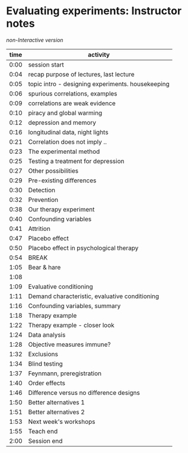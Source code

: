 # Evaluating experiments: Instructor notes

_non-Interactive version_

| time | activity |
| ---- | -------- |
| 0:00 | session start |
| 0:04 | recap purpose of lectures, last lecture |
| 0:05 | topic intro - designing experiments. housekeeping |
| 0:06 | spurious correlations, examples |
| 0:09 | correlations are weak evidence |
| 0:10 | piracy and global warming |
| 0:12 | depression and memory | 
| 0:16 | longitudinal data, night lights | 
| 0:21 | Correlation does not imply .. |
| 0:23 | The experimental method |
| 0:25 | Testing a treatment for depression |
| 0:27 | Other possibilities | A |
| 0:29 | Pre-existing differences | |
| 0:30 | Detection | |
| 0:32 | Prevention | |
| 0:38 | Our therapy experiment | |
| 0:40 | Confounding variables | |
| 0:41 | Attrition | |
| 0:47 | Placebo effect | |
| 0:50 | Placebo effect in psychological therapy | |
| 0:54 | BREAK |
| 1:05 | Bear & hare | |
| 1:08 | <technical fault> | |
| 1:09 | Evaluative conditioning | |
| 1:11 | Demand characteristic, evaluative conditioning | |
| 1:16 | Confounding variables, summary | |
| 1:18 | Therapy example | |
| 1:22 | Therapy example - closer look | |
| 1:24 | Data analysis | |
| 1:28 | Objective measures immune? | |
| 1:32 | Exclusions | |
| 1:34 | Blind testing | |
| 1:37 | Feynmann, preregistration | |
| 1:40 | Order effects | | 
| 1:46 | Difference versus no difference designs | |
| 1:50 | Better alternatives 1 | |
| 1:51 | Better alternatives 2 | |
| 1:53 | Next week's workshops | |
| 1:55 | Teach end | |
| 2:00 | Session end | |
